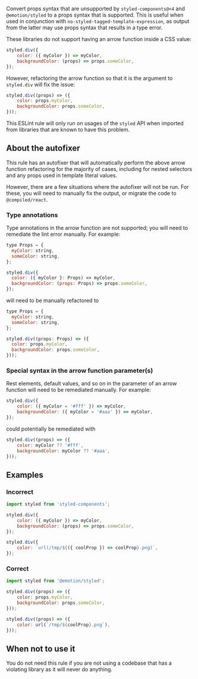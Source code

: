Convert props syntax that are unsupported by `styled-components@<4` and `@emotion/styled` to a props
syntax that is supported. This is useful when used in conjunction with
`no-styled-tagged-template-expression`, as output from the latter may use props syntax that results
in a type error.

These libraries do not support having an arrow function inside a CSS value:

```js
styled.div({
	color: ({ myColor }) => myColor,
	backgroundColor: (props) => props.someColor,
});
```

However, refactoring the arrow function so that it is the argument to `styled.div` will fix the
issue:

```js
styled.div((props) => ({
	color: props.myColor,
	backgroundColor: props.someColor,
}));
```

This ESLint rule will only run on usages of the `styled` API when imported from libraries that are
known to have this problem.

## About the autofixer

This rule has an autofixer that will automatically perform the above arrow function refactoring for
the majority of cases, including for nested selectors and any props used in template literal values.

However, there are a few situations where the autofixer will not be run. For these, you will need to
manually fix the output, or migrate the code to `@compiled/react`.

### Type annotations

Type annotations in the arrow function are not supported; you will need to remediate the lint error
manually. For example:

```js
type Props = {
  myColor: string,
  someColor: string,
};

styled.div({
  color: ({ myColor }: Props) => myColor,
  backgroundColor: (props: Props) => props.someColor,
});
```

will need to be manually refactored to

```js
type Props = {
  myColor: string,
  someColor: string,
};

styled.div((props: Props) => ({
  color: props.myColor,
  backgroundColor: props.someColor,
}));
```

### Special syntax in the arrow function parameter(s)

Rest elements, default values, and so on in the parameter of an arrow function will need to be
remediated manually. For example:

```js
styled.div({
	color: ({ myColor = '#fff' }) => myColor,
	backgroundColor: ({ myColor = '#aaa' }) => myColor,
});
```

could potentially be remediated with

```js
styled.div((props) => ({
	color: myColor ?? '#fff',
	backgroundColor: myColor ?? '#aaa',
}));
```

## Examples

### Incorrect

```js
import styled from 'styled-components';

styled.div({
	color: ({ myColor }) => myColor,
	backgroundColor: (props) => props.someColor,
});

styled.div({
	color: `url(/tmp/${({ coolProp }) => coolProp}.png)`,
});
```

### Correct

```js
import styled from '@emotion/styled';

styled.div((props) => ({
	color: props.myColor,
	backgroundColor: props.someColor,
}));

styled.div((props) => ({
	color: url(`/tmp/${coolProp}.png`),
}));
```

## When not to use it

You do not need this rule if you are not using a codebase that has a violating library as it will
never do anything.
